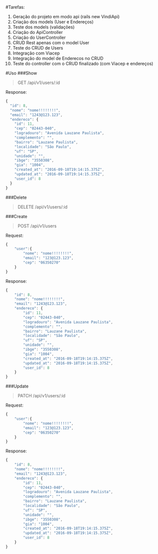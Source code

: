 #Tarefas:
1. Geração do projeto em modo api (rails new VindiApi)
2. Criação dos models (User e Endereços)
3. Teste dos models (validações)
4. Criação do ApiController
5. Criação do UserController
6. CRUD Rest apenas com o model User
7. Teste do CRUD de Users
8. Integração com Viacep
9. Integração do model de Enderecos no CRUD
10. Teste do controller com o CRUD finalizado (com Viacep e endereços)

#Uso
###Show
>GET /api/v1/users/:id

Response:
```javascript
{
  "id": 8,
  "nome": "nome!!!!!!!!",
  "email": "1243@123.123",
  "endereco": {
    "id": 11,
    "cep": "02443-040",
    "logradouro": "Avenida Lauzane Paulista",
    "complemento": "",
    "bairro": "Lauzane Paulista",
    "localidade": "São Paulo",
    "uf": "SP",
    "unidade": "",
    "ibge": "3550308",
    "gia": "1004",
    "created_at": "2016-09-18T19:14:15.375Z",
    "updated_at": "2016-09-18T19:14:15.375Z",
    "user_id": 8
  }
}
```

###Delete
>DELETE /api/v1/users/:id

###Create
>POST /api/v1/users

Request:
```javascript
{
	"user":{
		"nome": "nome!!!!!!!!", 
		"email": "123@123.123", 
		"cep": "06350270" 
	}
}
```

Response:
```javascript
{
    "id": 8,
    "nome": "nome!!!!!!!!",
    "email": "1243@123.123",
    "endereco": {
        "id": 11,
        "cep": "02443-040",
        "logradouro": "Avenida Lauzane Paulista",
        "complemento": "",
        "bairro": "Lauzane Paulista",
        "localidade": "São Paulo",
        "uf": "SP",
        "unidade": "",
        "ibge": "3550308",
        "gia": "1004",
        "created_at": "2016-09-18T19:14:15.375Z",
        "updated_at": "2016-09-18T19:14:15.375Z",
        "user_id": 8
    }
}
```

###Update
>PATCH /api/v1/users/:id

Request:
```javascript
{
	"user":{
		"nome": "nome!!!!!!!!", 
		"email": "123@123.123", 
		"cep": "06350270" 
	}
}
```

Response:
```javascript
{
    "id": 8,
    "nome": "nome!!!!!!!!",
    "email": "1243@123.123",
    "endereco": {
        "id": 11,
        "cep": "02443-040",
        "logradouro": "Avenida Lauzane Paulista",
        "complemento": "",
        "bairro": "Lauzane Paulista",
        "localidade": "São Paulo",
        "uf": "SP",
        "unidade": "",
        "ibge": "3550308",
        "gia": "1004",
        "created_at": "2016-09-18T19:14:15.375Z",
        "updated_at": "2016-09-18T19:14:15.375Z",
        "user_id": 8
    }
}
```
